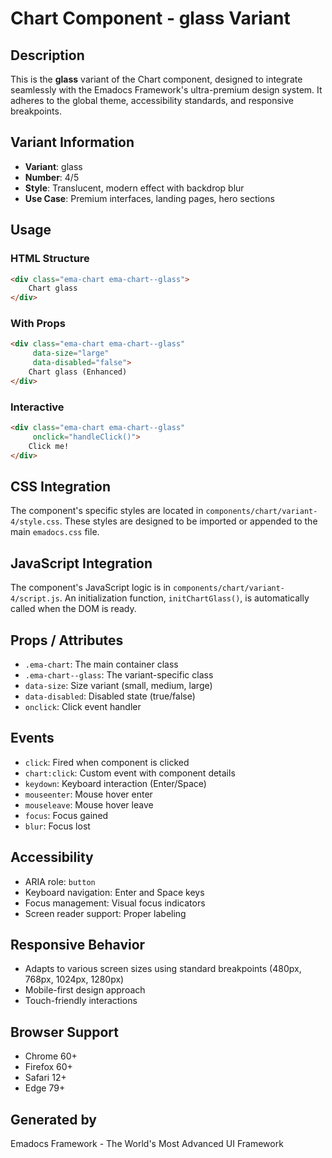 # Chart Component - glass Variant

## Description
This is the **glass** variant of the Chart component, designed to integrate seamlessly with the Emadocs Framework's ultra-premium design system. It adheres to the global theme, accessibility standards, and responsive breakpoints.

## Variant Information
- **Variant**: glass
- **Number**: 4/5
- **Style**: Translucent, modern effect with backdrop blur
- **Use Case**: Premium interfaces, landing pages, hero sections

## Usage

### HTML Structure
```html
<div class="ema-chart ema-chart--glass">
    Chart glass
</div>
```

### With Props
```html
<div class="ema-chart ema-chart--glass" 
     data-size="large" 
     data-disabled="false">
    Chart glass (Enhanced)
</div>
```

### Interactive
```html
<div class="ema-chart ema-chart--glass" 
     onclick="handleClick()">
    Click me!
</div>
```

## CSS Integration
The component's specific styles are located in `components/chart/variant-4/style.css`. These styles are designed to be imported or appended to the main `emadocs.css` file.

## JavaScript Integration
The component's JavaScript logic is in `components/chart/variant-4/script.js`. An initialization function, `initChartGlass()`, is automatically called when the DOM is ready.

## Props / Attributes
- `.ema-chart`: The main container class
- `.ema-chart--glass`: The variant-specific class
- `data-size`: Size variant (small, medium, large)
- `data-disabled`: Disabled state (true/false)
- `onclick`: Click event handler

## Events
- `click`: Fired when component is clicked
- `chart:click`: Custom event with component details
- `keydown`: Keyboard interaction (Enter/Space)
- `mouseenter`: Mouse hover enter
- `mouseleave`: Mouse hover leave
- `focus`: Focus gained
- `blur`: Focus lost

## Accessibility
- ARIA role: `button`
- Keyboard navigation: Enter and Space keys
- Focus management: Visual focus indicators
- Screen reader support: Proper labeling

## Responsive Behavior
- Adapts to various screen sizes using standard breakpoints (480px, 768px, 1024px, 1280px)
- Mobile-first design approach
- Touch-friendly interactions

## Browser Support
- Chrome 60+
- Firefox 60+
- Safari 12+
- Edge 79+

## Generated by
Emadocs Framework - The World's Most Advanced UI Framework

